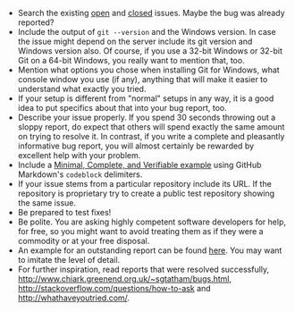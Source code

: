 * Search the existing [open](https://github.com/git-for-windows/git/issues?q=is%3Aopen) and [closed](https://github.com/git-for-windows/git/issues?q=is%3Aclosed) issues. Maybe the bug was already reported?
* Include the output of `git --version` and the Windows version. In case the issue might depend on the server include its git version and Windows version also. Of course, if you use a 32-bit Windows or 32-bit Git on a 64-bit Windows, you really want to mention that, too.
* Mention what options you chose when installing Git for Windows, what console window you use (if any), anything that will make it easier to understand what exactly you tried.
* If your setup is different from "normal" setups in any way, it is a good idea to put specifics about that into your bug report, too.
* Describe your issue properly. If you spend 30 seconds throwing out a sloppy report, do expect that others will spend exactly the same amount on trying to resolve it. In contrast, if you write a complete and pleasantly informative bug report, you will almost certainly be rewarded by excellent help with your problem.
* Include a [Minimal, Complete, and Verifiable example](http://stackoverflow.com/help/mcve) using GitHub Markdown's `codeblock` delimiters.
* If your issue stems from a particular repository include its URL. If the repository is proprietary try to create a public test repository showing the same issue.
* Be prepared to test fixes!
* Be polite. You are asking highly competent software developers for help, for free, so you might want to avoid treating them as if they were a commodity or at your free disposal.
* An example for an outstanding report can be found [here](https://github.com/msysgit/msysgit/issues/206#issuecomment-44574988). You may want to imitate the level of detail.
* For further inspiration, read reports that were resolved successfully, http://www.chiark.greenend.org.uk/~sgtatham/bugs.html, http://stackoverflow.com/questions/how-to-ask and http://whathaveyoutried.com/.